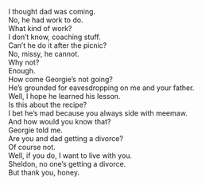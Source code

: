 
I thought dad was coming.   
No, he had work to do.   
What kind of work?   
I don’t know, coaching stuff.   
Can’t he do it after the picnic?   
No, missy, he cannot.   
Why not?   
Enough.   
How come Georgie’s not going?   
He’s grounded for eavesdropping on me and your father.   
Well, I hope he learned his lesson.   
Is this about the recipe?   
I bet he’s mad because you always side with meemaw.   
And how would you know that?   
Georgie told me.   
Are you and dad getting a divorce?   
Of course not.   
Well, if you do, I want to live with you.   
Sheldon, no one’s getting a divorce.   
But thank you, honey.   

